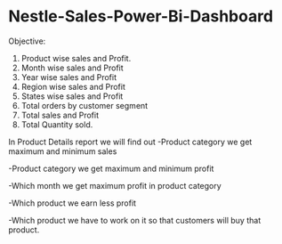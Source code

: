 # Nestle-Sales-Power-Bi-Dashboard
Objective:
 1. Product wise sales and Profit.
 2. Month wise sales and Profit
 2. Year wise sales and Profit
 3. Region wise sales and Profit
 4. States wise sales and Profit
 5. Total orders by customer segment
 6. Total sales and Profit 
 7. Total Quantity sold.

In Product Details report we will find out
 -Product category we get maximum and minimum sales
 
 -Product category we get maximum and minimum profit
 
 -Which month we get maximum profit in product category
 
 -Which product we earn less profit
 
 -Which product we have to work on it so that customers will buy that product.
